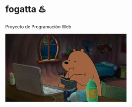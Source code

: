 # fogatta ♨️
Proyecto de Programación Web

<img src="https://github.com/darsaveli/Mariam/blob/main/1479814528_webarebears.gif" width="385px" align="center">
